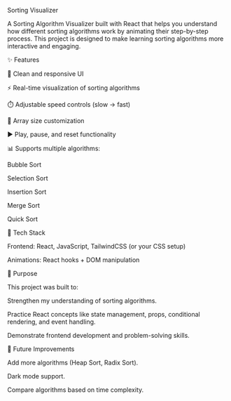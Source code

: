 Sorting Visualizer

A Sorting Algorithm Visualizer built with React that helps you understand how different sorting algorithms work by animating their step-by-step process. This project is designed to make learning sorting algorithms more interactive and engaging.

✨ Features

🎨 Clean and responsive UI

⚡ Real-time visualization of sorting algorithms

⏱️ Adjustable speed controls (slow → fast)

🔢 Array size customization

▶️ Play, pause, and reset functionality

📊 Supports multiple algorithms:

Bubble Sort

Selection Sort

Insertion Sort

Merge Sort

Quick Sort

🚀 Tech Stack

Frontend: React, JavaScript, TailwindCSS (or your CSS setup)

Animations: React hooks + DOM manipulation

🎯 Purpose

This project was built to:

Strengthen my understanding of sorting algorithms.

Practice React concepts like state management, props, conditional rendering, and event handling.

Demonstrate frontend development and problem-solving skills.


📌 Future Improvements

Add more algorithms (Heap Sort, Radix Sort).

Dark mode support.

Compare algorithms based on time complexity.